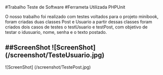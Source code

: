 #Trabalho Teste de Software
#Ferrameta Utilizada
PHPUnit

O nosso trabalho foi realizado com testes voltados para o projeto minibook, foram criadas duas classes Post e Usuario a partir dessas classes foram criados dois casos de testes o testUsuario e testPost, com objetivo de testar o idusuario, nome, senha e o texto postado.


##ScreenShot
![ScreenShot] (/screenshot/TesteUsuario.jpg)
------------------------------------------------------------------------
![ScreenShot] (/screenshot/TestePost.jpg)
